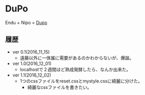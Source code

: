 # DuPo
Endu + Nipo = [Dupo](http://dupo-fendo1201.sqale.jp/)



## 履歴

- ver 0.1(2016_11_15)
  - 遠藤以外に一体誰に需要があるのかわからないが、爆誕。
- ver 1.0(2016_12_01)
  - localhostで２週間ほど熟成発酵したら、なんか出来た。
- ver 1.1(2016_12_02)
  - 1つのcssファイルをreset.cssとmystyle.cssに綺麗に分けた。
    - 綺麗なcssファイルを書きたい。
